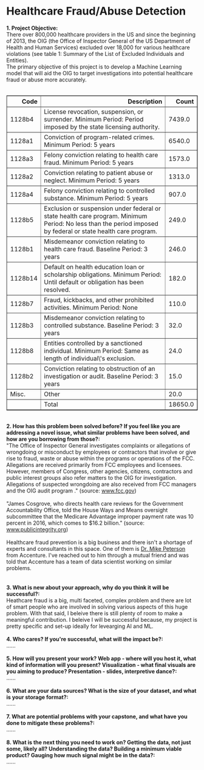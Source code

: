 <div class="cell text_cell rendered unselected" tabindex="2">
<div class="inner_cell">
<div class="text_cell_render rendered_html" tabindex="-1">
<h1>Healthcare Fraud/Abuse Detection</h1>
</div>
</div>
</div>
<div class="cell text_cell unselected rendered" tabindex="2">
<div class="prompt input_prompt"><strong>1. Project Objective:</strong></div>
<div class="prompt input_prompt">
There over 800,000 healthcare providers in the US and since the beginning of 2013, the OIG (the Office of Inspector General of the US Department of Health and Human Services) excluded over 18,000 for various healthcare violations (see table 1: Summary of the List of Excluded Individuals and Entities). 
<br />
The primary objective of this project is to develop a Machine Learning model that will aid the OIG to target investigations into potential healthcare fraud or abuse more accurately.&nbsp;</div>
<br />
<table border="1" class="dataframe">  <thead>    <tr style="text-align: right;">      <th>Code</th>      <th>Description</th>      <th>Count</th>    </tr>  </thead>  <tbody>    <tr>      <td>1128b4</td>      <td>License revocation, suspension, or surrender. Minimum Period: Period imposed by the state licensing authority.</td>      <td>7439.0</td>    </tr>    <tr>      <td>1128a1</td>      <td>Conviction of program-related crimes. Minimum Period: 5 years</td>      <td>6540.0</td>    </tr>    <tr>      <td>1128a3</td>      <td>Felony conviction relating to health care fraud. Minimum Period: 5 years</td>      <td>1573.0</td>    </tr>    <tr>      <td>1128a2</td>      <td>Conviction relating to patient abuse or neglect. Minimum Period: 5 years</td>      <td>1313.0</td>    </tr>    <tr>      <td>1128a4</td>      <td>Felony conviction relating to controlled substance. Minimum Period: 5 years</td>      <td>907.0</td>    </tr>    <tr>      <td>1128b5</td>      <td>Exclusion or suspension under federal or state health care program. Minimum Period: No less than the period imposed by federal or state health care program.</td>      <td>249.0</td>    </tr>    <tr>      <td>1128b1</td>      <td>Misdemeanor conviction relating to health care fraud. Baseline Period: 3 years</td>      <td>246.0</td>    </tr>    <tr>      <td>1128b14</td>      <td>Default on health education loan or scholarship obligations. Minimum Period: Until default or obligation has been resolved.</td>      <td>182.0</td>    </tr>    <tr>      <td>1128b7</td>      <td>Fraud, kickbacks, and other prohibited activities. Minimum Period: None</td>      <td>110.0</td>    </tr>    <tr>      <td>1128b3</td>      <td>Misdemeanor conviction relating to controlled substance. Baseline Period: 3 years</td>      <td>32.0</td>    </tr>    <tr>      <td>1128b8</td>      <td>Entities controlled by a sanctioned individual. Minimum Period: Same as length of individual\'s exclusion.</td>      <td>24.0</td>    </tr>    <tr>      <td>1128b2</td>      <td>Conviction relating to obstruction of an investigation or audit. Baseline Period: 3 years</td>      <td>15.0</td>    </tr>    <tr>      <td>Misc.</td>      <td>Other</td>      <td>20.0</td>    </tr>    <tr>      <td></td>      <td>Total</td>      <td>18650.0</td>    </tr>  </tbody></table>
<br />
<div class="prompt input_prompt"><strong>2. How has this problem been solved before? If you feel like you are addressing a novel issue, what similar problems have been solved, and how are you borrowing from those?:</strong></div>
<div class="prompt input_prompt">
"The Office of Inspector General investigates complaints or allegations of wrongdoing or misconduct by employees or contractors that involve or give rise to fraud, waste or abuse within the programs or operations of the FCC.<br />
Allegations are received primarily from FCC employees and licensees. However, members of Congress, other agencies, citizens, contractors and public interest groups also refer matters to the OIG for investigation. Allegations of suspected wrongdoing are also received from FCC managers and the OIG audit program ." (source: <a href="https://www.fcc.gov/inspector-general/general/investigations#block-menu-block-4">www.fcc.gov</a>)<br />
<br />
"James Cosgrove, who directs health care reviews for the Government Accountability Office, told the House Ways and Means oversight subcommittee that the Medicare Advantage improper payment rate was 10 percent in 2016, which comes to $16.2 billion." (source: <a href="https://www.publicintegrity.org/2017/07/19/21011/fraud-and-billing-mistakes-cost-medicare-and-taxpayers-tens-billions-last-year">www.publicintegrity.org</a>)<br />
<br />
Healthcare fraud prevention is a big business and there isn't a shortage of experts and consultants in this space. One of them is <a href="https://www.accenture.com/us-en/company-michael-petersen">Dr. Mike Peterson</a> from Accenture. I've reached out to him through a mutual friend and was told that Accenture has a team of data scientist working on similar problems.<br /> 
&nbsp;</div>
<br />
<div class="prompt input_prompt"><strong>3. What is new about your approach, why do you think it will be successful?:</strong></div>
<div class="prompt input_prompt">
Heathcare fraud is a big, multi faceted, complex problem and there are lot of smart people who are involved in solving various aspects of this huge problem. With that said, I beleive there is still plenty of room to make a meaningful contribution. I beleive I will be successful because, my project is pretty specific and set-up ideally for levearging AI and ML.<br />
<br />
<div class="prompt input_prompt"><strong>4. Who cares? If you're successful, what will the impact be?:</strong></div>
<div class="prompt input_prompt">
......<br />
<br />
<div class="prompt input_prompt"><strong>5. How will you present your work? Web app - where will you host it, what kind of information will you present? Visualization - what final visuals are you aiming to produce? Presentation - slides, interpretive dance?:</strong></div>
<div class="prompt input_prompt">
......<br />
<br />
<div class="prompt input_prompt"><strong>6. What are your data sources? What is the size of your dataset, and what is your storage format?:</strong></div>
<div class="prompt input_prompt">
......<br />
<br />
<div class="prompt input_prompt"><strong>7. What are potential problems with your capstone, and what have you done to mitigate these problems?:</strong></div>
<div class="prompt input_prompt">
......<br />
<br />
<div clas s="prompt input_prompt"><strong>8. What is the next thing you need to work on? Getting the data, not just some, likely all? Understanding the data? Building a minimum viable product? Gauging how much signal might be in the data?:</strong></div>
<div class="prompt input_prompt">
......<br />
